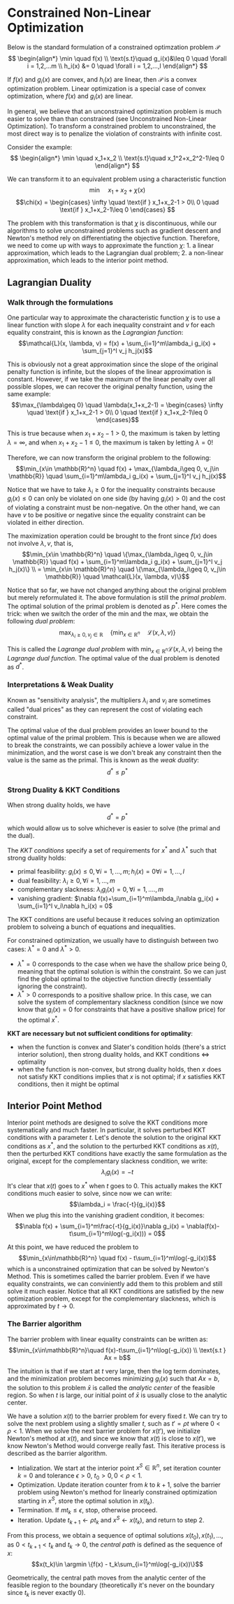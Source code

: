 # Constrained Non-Linear Optimization
Below is the standard formulation of a constrained optimzation problem $\mathcal{P}$
$$
\begin{align*}
\min \quad f(x) \\
\text{s.t}\quad g_i(x)&\leq 0 \quad \forall i = 1,2,...m \\
h_i(x) &= 0 \quad \forall i = 1,2,...,l
\end{align*}
$$

If $f(x)$ and $g_i(x)$ are convex, and $h_i(x)$ are linear, then $\mathcal{P}$ is a convex optimization problem. Linear optimization is a special case of convex optimization, where $f(x)$ and $g_i(x)$ are linear.

In general, we believe that an unconstrained optimization problem is much easier to solve than than constrained (see Unconstrained Non-Linear Optimization). To transform a constrained problem to unconstrained, the most direct way is to penalize the violation of constraints with infinite cost.

Consider the example:
$$
\begin{align*}
\min \quad x_1+x_2 \\
\text{s.t}\quad x_1^2+x_2^2-1\leq 0
\end{align*}
$$

We can transform it to an equivalent problem using a characteristic function
$$
\min \quad x_1+x_2+\chi(x)
$$
$$\chi(x) = \begin{cases}
    \infty \quad \text{if } x_1+x_2-1 > 0\\
    0 \quad \text{if } x_1+x_2-1\leq 0
\end{cases}
$$

The problem with this transformation is that $\chi$ is discontinuous, while our algorithms to solve unconstrained problems such as gradient descent and Newton's method rely on differentiating the objective function. Therefore, we need to come up with ways to approximate the function $\chi$: 1. a linear approximation, which leads to the Lagrangian dual problem; 2. a non-linear approximation, which leads to the interior point method.

## Lagrangian Duality

### Walk through the formulations
One particular way to approximate the characteristic function $\chi$ is to use a linear function with slope $\lambda$ for each inequality constraint and $v$ for each equality constraint, this is known as the *Lagrangian function*:
$$\mathcal{L}(x, \lambda, v) = f(x) + \sum_{i=1}^m\lambda_i g_i(x) + \sum_{j=1}^l v_j h_j(x)$$

This is obviously not a great approximation since the slope of the original penalty function is infinite, but the slopes of the linear approximation is constant. However, if we take the maximum of the linear penalty over all possible slopes, we can recover the original penalty function, using the same example:
$$\max_{\lambda\geq 0} \quad \lambda(x_1+x_2-1) = \begin{cases}
     \infty \quad \text{if } x_1+x_2-1 > 0\\
    0 \quad \text{if } x_1+x_2-1\leq 0
\end{cases}$$

This is true because when $x_1+x_2-1>0$, the maximum is taken by letting $\lambda = \infty$, and when $x_1+x_2-1\leq0$, the maximum is taken by letting $\lambda = 0$!

Therefore, we can now transform the original problem to the following:
$$\min_{x\in \mathbb{R}^n} \quad f(x) + \max_{\lambda_i\geq 0, v_j\in \mathbb{R}} \quad \sum_{i=1}^m\lambda_i g_i(x) + \sum_{j=1}^l v_j h_j(x)$$

Notice that we have to take $\lambda_i\geq 0$ for the inequality constraints because $g_i(x)\leq 0$ can only be violated on one side (by having $g_i(x) > 0$) and the cost of violating a constraint must be non-negative. On the other hand, we can have $v$ to be positive or negative since the equality constraint can be violated in either direction.

The maximization operation could be brought to the front since $f(x)$ does not involve $\lambda, v$, that is,
$$\min_{x\in \mathbb{R}^n} \quad \{\max_{\lambda_i\geq 0, v_j\in \mathbb{R}} \quad f(x) + \sum_{i=1}^m\lambda_i g_i(x) + \sum_{j=1}^l v_j h_j(x)\} \\
= \min_{x\in \mathbb{R}^n} \quad \{\max_{\lambda_i\geq 0, v_j\in \mathbb{R}} \quad \mathcal{L}(x, \lambda, v)\}$$

Notice that so far, we have not changed anything about the original problem but merely reformulated it. The above formulation is still the *primal problem*. The optimal solution of the primal problem is denoted as $p^*$. Here comes the trick: when we switch the order of the min and the max, we obtain the following *dual problem*:
$$\max_{\lambda_i\geq 0, v_j\in \mathbb{R}} \quad \{\min_{x\in \mathbb{R}^n} \quad \mathcal{L}(x, \lambda, v)\}$$

This is called the *Lagrange dual problem* with $\min_{x\in \mathbb{R}^n} \mathcal{L}(x, \lambda, v)$ being the *Lagrange dual function*. The optimal value of the dual problem is denoted as $d^*$.

### Interpretations & Weak Duality
Known as "sensitivity analysis", the multipliers $\lambda_i$ and $v_i$ are sometimes called "dual prices" as they can represent the cost of violating each constraint.

The optimal value of the dual problem provides an lower bound to the optimal value of the primal problem. This is because when we are allowed to break the constraints, we can possibily achieve a lower value in the minimization, and the worst case is we don't break any constraint then the value is the same as the primal. This is known as the *weak duality*:
$$d^*\leq p^*$$

### Strong Duality & KKT Conditions
When strong duality holds, we have 
$$d^*=p^*$$
which would allow us to solve whichever is easier to solve (the primal and the dual).

The *KKT conditions* specify a set of requirements for $x^*$ and $\lambda^*$ such that strong duality holds:
 - primal feasibility: $g_i(x)\leq 0, \forall i = 1,...,m; h_i(x)=0 \forall i = 1,...,l$
 - dual feasibility: $\lambda_i \geq 0, \forall i = 1,...,m$
 - complementary slackness: $\lambda_i g_i(x) = 0, \forall i = 1,....,m$
 - vanishing gradient: $\nabla f(x)+\sum_{i=1}^m\lambda_i\nabla g_i(x) + \sum_{i=1}^l v_i\nabla h_i(x) = 0$

The KKT conditions are useful because it reduces solving an optimization problem to solveing a bunch of equations and inequalities.

For constrained optimization, we usually have to distinguish between two cases: $\lambda^* = 0$ and $\lambda^* > 0$. 
- $\lambda^* = 0$ corresponds to the case when we have the shallow price being $0$, meaning that the optimal solution is within the constraint. So we can just find the global optimal to the objective function directly (essentially ignoring the constraint).
- $\lambda^* > 0$ corresponds to a positive shallow price. In this case, we can solve the system of complementary slackness condition (since we now know that $g_i(x) = 0$ for constraints that have a positive shallow price) for the optimal $x^*$.

**KKT are necessary but not sufficient conditions for optimality**:
- when the function is convex and Slater's condition holds (there's a strict interior solution), then strong duality holds, and KKT conditions $\iff$ optimality
- when the function is non-convex, but strong duality holds, then $x$ does not satisfy KKT conditions implies that $x$ is not optimal; if $x$ satisfies KKT conditions, then it might be optimal

## Interior Point Method
Interior point methods are designed to solve the KKT conditions more systematically and much faster. In particular, it solves perturbed KKT conditions with a parameter $t$. Let's denote the solution to the original KKT conditions as $x^*$, and the solution to the perturbed KKT conditions as $x(t)$, then the perturbed KKT conditions have exactly the same formulation as the original, except for the complementary slackness condition, we write:
$$ \lambda_i g_i(x) = -t$$
It's clear that $x(t)$ goes to $x^*$ when $t$ goes to $0$. This actually makes the KKT conditions much easier to solve, since now we can write:
$$\lambda_i = \frac{-t}{g_i(x)}$$
When we plug this into the vanishing gradient condition, it becomes:
$$\nabla f(x) + \sum_{i=1}^m\frac{-t}{g_i(x)}\nabla g_i(x) = \nabla(f(x)-t\sum_{i=1}^m\log(-g_i(x))) = 0$$

At this point, we have reduced the problem to 
$$\min_{x\in\mathbb{R}^n} \quad f(x) - t\sum_{i=1}^m\log(-g_i(x))$$
which is a unconstrained optimization that can be solved by Newton's Method. This is sometimes called the barrier problem. Even if we have equality constraints, we can conviniently add them to this problem and still solve it much easier. Notice that all KKT conditions are satisfied by the new optimization problem, except for the complementary slackness, which is approximated by $t\to 0$.

### The Barrier algorithm
The barrier problem with linear equality constraints can be written as:
$$\min_{x\in\mathbb{R}^n}\quad f(x)-t\sum_{i=1}^n\log(-g_i(x)) \\ \text{s.t } Ax = b$$

The intuition is that if we start at $t$ very large, then the log term dominates, and the minimization problem becomes minimizing $g_i(x)$ such that $Ax = b$, the solution to this problem $\bar{x}$ is called the *analytic center* of the feasible region. So when $t$ is large, our initial point of $\bar{x}$ is usually close to the analytic center.

We have a solution $x(t)$ to the barrier problem for every fixed $t$. We can try to solve the next problem using a slightly smaller $t$, such as $t' = \rho t$ where $0<\rho<1$. When we solve the next barrier problem for $x(t')$, we initialize Newton's method at $x(t)$, and since we know that $x(t)$ is close to $x(t')$, we know Newton's Method would converge really fast. This iterative process is described as the barrier algorithm.

- Intialization. We start at the interior point $x^S\in \mathbb{R}^n$, set iteration counter $k = 0$ and tolerance $\epsilon>0$, $t_0>0, 0<\rho<1$.
- Optimization. Update iteration counter from $k$ to $k+1$, solve the barrier problem using Newton's method for linearly constrained optimization starting in $x^S$, store the optimal solution in $x(t_k)$.
- Termination. If $m t_k\leq \epsilon$, stop, otherwise proceed.
- Iteration. Update $t_{k+1}\leftarrow \rho t_k$ and $x^S\leftarrow x(t_k)$, and return to step 2.

From this process, we obtain a sequence of optimal solutions $x(t_0), x(t_1),...$, as $0 < t_{k+1} < t_k$ and $t_k\to 0$, the *central path* is defined as the sequence of $x$:
$$x(t_k)\in \argmin \{f(x) - t_k\sum_{i=1}^m\log(-g_i(x))\}$$

Geometrically, the central path moves from the analytic center of the feasible region to the boundary (theoretically it's never on the boundary since $t_k$ is never exactly $0$).